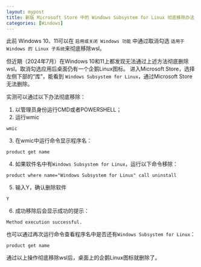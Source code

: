 ```yaml
---
layout: mypost
title: 新版 Microsoft Store 中的 Windows Subsystem for Linux 彻底移除办法
categories: [Windows]
---
```


此前 Windows 10、11可以在 `启用或关闭 Windows 功能` 中通过取消勾选 `适用于 Windows 的 Linux 子系统`来彻底移除wsl。

但近期（2024年7月）在Windows 10和11上都发现无法通过上述方法彻底删除wsl。取消勾选应用后桌面仍有一个企鹅Linux图标。
进入Microsoft Store，选择左侧下部的“库”，能看到 `Windows Subsystem for Linux`，通过Microsoft Store无法删除。

实测可以通过以下办法彻底移除：

1. 以管理员身份运行CMD或者POWERSHELL；
2. 运行wmic
```
wmic
```
3. 在wmic中运行命令显示程序名：
```
product get name
```
4. 如果软件名中有`Windows Subsystem for Linux`，运行以下命令移除：
```
product where name="Windows Subsystem for Linux" call uninstall
```
5. 输入Y，确认删除软件
```
Y
```
6. 成功移除后会显示成功的提示：
```
Method execution successful.
```
也可以通过再次运行命令查看程序名中是否还有`Windows Subsystem for Linux`：
```
product get name
```
通过以上操作彻底移除wsl后，桌面上的企鹅Linux图标就删除了。
